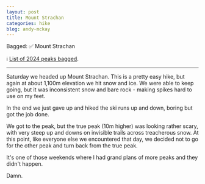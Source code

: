 ```yaml
---
layout: post
title: Mount Strachan
categories: hike
blog: andy-mckay
---
```


Bagged: ✅ Mount Strachan
<p>ℹ️ <a href="/files/peaks-bagged.html">List of 2024 peaks bagged</a>.</p>

<hr class="florished">

Saturday we headed up Mount Strachan. This is a pretty easy hike, but again at about 1,100m elevation we hit snow and ice. We were able to keep going, but it was inconsistent snow and bare rock - making spikes hard to use on my feet.

In the end we just gave up and hiked the ski runs up and down, boring but got the job done.

<div class="strava-embed-placeholder" data-embed-type="activity" data-embed-id="11714341190" data-style="standard"></div><script src="https://strava-embeds.com/embed.js"></script>

We got to the peak, but the true peak (10m higher) was looking rather scary, with very steep up and downs on invisible trails across treacherous snow. At this point, like everyone else we encountered that day, we decided not to go for the other peak and turn back from the true peak.

It's one of those weekends where I had grand plans of more peaks and they didn't happen.

Damn.